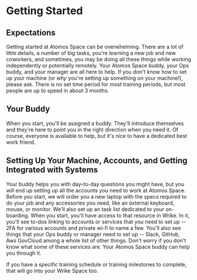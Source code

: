 # Getting Started

## Expectations
Getting started at Atomos Space can be overwhelming. There are a lot of little details, a number of big tasks, you're learning a new job and new coworkers, and sometimes, you may be doing all these things while working independently or potentially remotely. Your Atomos Space buddy, your Ops buddy, and your manager are all here to help. If you don't know how to set up your machine (or *why* you're setting up something on your machine!), please ask. There is no set time period for most training periods, but most people are up to speed in about 3 months.

## Your Buddy
When you start, you'll be assigned a buddy. They'll introduce themselves and they're here to point you in the right direction when you need it. Of course, everyone is available to help, but it's nice to have a dedicated best work friend.

## Setting Up Your Machine, Accounts, and Getting Integrated with Systems
Your buddy helps you with day-to-day questions you might have, but you will end up setting up all the accounts you need to work at Atomos Space. Before you start, we will order you a new laptop with the specs required to do your job and any accessories you need, like an external keyboard, mouse, or monitor. We'll also set up an task list dedicated to your on-boarding. When you start, you'll have access to that resource in Wrike. In it, you'll see to-dos linking to accounts or services that you need to set up -- 2FA for various accounts and private wi-fi to name a few. You'll also see things that your Ops buddy or manager need to set up -- Slack, GitHub, Aws GovCloud among a whole list of other things. Don't worry if you don't know what some of these services are. Your Atomos Space buddy can help you through it.

If you have a specific training schedule or training milestones to complete, that will go into your Wrike Space too.
